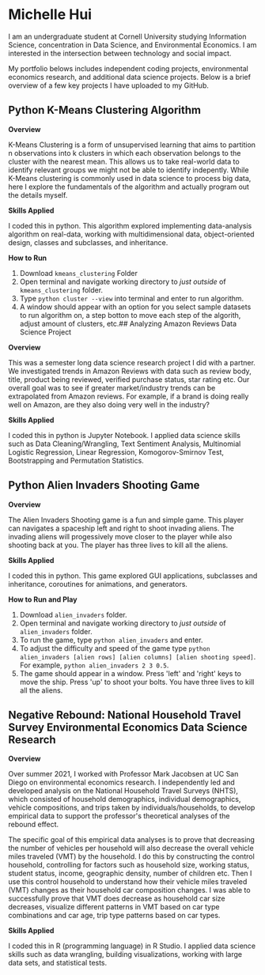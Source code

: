 # Michelle Hui
I am an undergraduate student at Cornell University studying Information Science, concentration in Data Science, and Environmental Economics. I am interested in the intersection between technology and social impact. 

My portfolio belows includes independent coding projects, environmental economics research, and additional data science projects. Below is a brief overview of a few key projects I have uploaded to my GitHub.

## Python K-Means Clustering Algorithm

**Overview**

K-Means Clustering is a form of unsupervised learning that aims to partition n observations into k clusters in which each observation belongs to the cluster with the nearest mean. This allows us to take real-world data to identify relevant groups we might not be able to identify indepently. While K-Means clustering is commonly used in data science to process big data, here I explore the fundamentals of the algorithm and actually program out the details myself.

**Skills Applied**

I coded this in python. This algorithm explored implementing data-analysis algorithm on real-data, working with multidimensional data, object-oriented design, classes and subclasses, and inheritance.

**How to Run**

1. Download `kmeans_clustering` Folder
2. Open terminal and navigate working directory to *just outside* of `kmeans_clustering` folder.
3. Type `python cluster --view` into terminal and enter to run algorithm.
4. A window should appear with an option for you select sample datasets to run algorithm on, a step botton to move each step of the algorith, adjust amount of clusters, etc.## Analyzing Amazon Reviews Data Science Project

**Overview**

This was a semester long data science research project I did with a partner. We investigated trends in Amazon Reviews with data such as review body, title, product being reviewed, verified purchase status, star rating etc. Our overall goal was to see if greater market/industry trends can be extrapolated from Amazon reviews. For example, if a brand is doing really well on Amazon, are they also doing very well in the industry?

**Skills Applied**

I coded this in python is Jupyter Notebook. I applied data science skills such as Data Cleaning/Wrangling, Text Sentiment Analysis, Multinomial Logistic Regression, Linear Regression, Komogorov-Smirnov Test, Bootstrapping and Permutation Statistics.

## Python Alien Invaders Shooting Game

**Overview**

The Alien Invaders Shooting game is a fun and simple game. This player can navigates a spaceship left and right to shoot invading aliens. The invading aliens will progessively move closer to the player while also shooting back at you. The player has three lives to kill all the aliens.

**Skills Applied**

I coded this in python. This game explored GUI applications, subclasses and inheritance, coroutines for animations, and generators. 

**How to Run and Play**

1. Download `alien_invaders` folder.
2. Open terminal and navigate working directory to *just outside* of `alien_invaders` folder.
3. To run the game, type `python alien_invaders` and enter.
4. To adjust the difficulty and speed of the game type `python alien_invaders [alien rows] [alien columns] [alien shooting speed]`. For example, `python alien_invaders 2 3 0.5`.
5. The game should appear in a window. Press 'left' and 'right' keys to move the ship. Press 'up' to shoot your bolts. You have three lives to kill all the aliens.


## Negative Rebound: National Household Travel Survey Environmental Economics Data Science Research

**Overview**

Over summer 2021, I worked with Professor Mark Jacobsen at UC San Diego on environmental economics research. I independently led and developed analysis on the National Household Travel Surveys (NHTS), which consisted of household demographics, individual demographics, vehicle compositions, and trips taken by individuals/households, to develop empirical data to support the professor's theoretical analyses of the rebound effect. 

The specific goal of this empirical data analyses is to prove that decreasing the number of vehicles per household will also decrease the overall vehicle miles traveled (VMT) by the household. I do this by constructing the control household, controlling for factors such as household size, working status, student status, income, geographic density, number of children etc. Then I use this control household to understand how their vehicle miles traveled (VMT) changes as their household car composition changes. I was able to successfully prove that VMT does decrease as household car size decreases, visualize different patterns in VMT based on car type combinations and car age, trip type patterns based on car types. 

**Skills Applied**

I coded this in R (programming language) in R Studio. I applied data science skills such as data wrangling, building visualizations, working with large data sets, and statistical tests.
